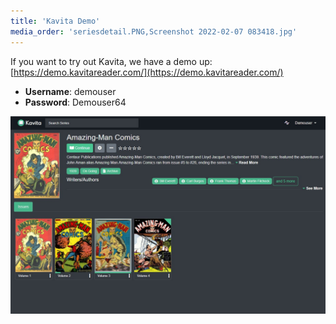 ```yaml
---
title: 'Kavita Demo'
media_order: 'seriesdetail.PNG,Screenshot 2022-02-07 083418.jpg'
---
```


If you want to try out Kavita, we have a demo up: [https://demo.kavitareader.com/](https://demo.kavitareader.com/)      
                                                                                        
* **Username**: demouser                                                             
* **Password**: Demouser64

![Screenshot%202022-02-07%20083418](Screenshot%202022-02-07%20083418.jpg "Screenshot%202022-02-07%20083418")
